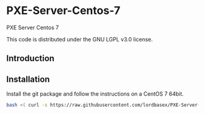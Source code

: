 # PXE-Server-Centos-7
PXE Server Centos 7

This code is distributed under the GNU LGPL v3.0 license.

## Introduction


## Installation

Install the git package and follow the instructions on a CentOS 7 64bit.


```bash
bash <( curl -s https://raw.githubusercontent.com/lordbasex/PXE-Server-Centos-7/master/pxe-server_installer.sh )
```

